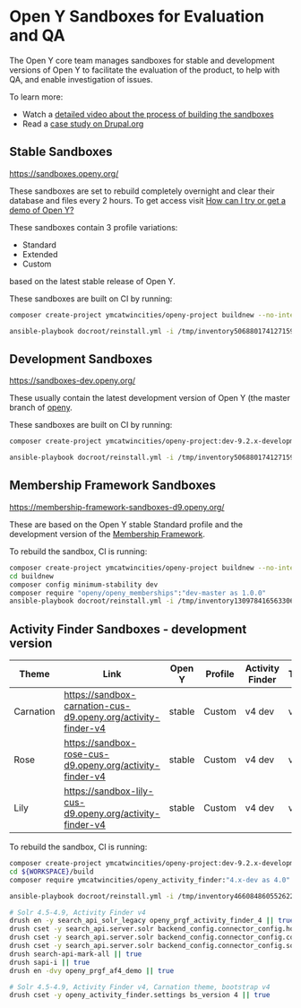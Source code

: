 # Open Y Sandboxes for Evaluation and QA

The Open Y core team manages sandboxes for stable and development versions of Open Y to facilitate the evaluation of the product, to help with QA, and enable investigation of issues.

To learn more:

- Watch a [detailed video about the process of building the sandboxes](https://www.youtube.com/watch?v=dS-8-t0WJgo)
- Read a [case study on Drupal.org](https://www.drupal.org/case-study/open-y-sandboxes)

## Stable Sandboxes

https://sandboxes.openy.org/

These sandboxes are set to rebuild completely overnight and clear their database and files every 2 hours. To get access visit [How can I try or get a demo of Open Y?](https://community.openymca.org/t/how-can-i-try-or-get-a-demo-of-open-y/318)

These sandboxes contain 3 profile variations:

- Standard
- Extended
- Custom

based on the latest stable release of Open Y.

These sandboxes are built on CI by running:

```sh
composer create-project ymcatwincities/openy-project buildnew --no-interaction --prefer-dist

ansible-playbook docroot/reinstall.yml -i /tmp/inventory5068801741271597001.ini -f 5 -e php_env_vars=APP_ENV=dev -e mysql_user=*** -e mysql_password=*** -e mysql_db=sandbox_carnation_custom -e drupal_folder=/var/www/sandbox_carnation_custom -e site_url=https://sandbox-carnation-cus.openy.org -e pp_environment=demo -e run_reinstall=true -e "openy_profile_install_settings='openy_configure_profile.preset=complete openy_theme_select.theme=openy_carnation'" -e use_solr=false -i localhost, --connection=local -vvvv
```

## Development Sandboxes

https://sandboxes-dev.openy.org/

These usually contain the latest development version of Open Y (the master branch of [openy](https://github.com/ymcatwincities/openy).

These sandboxes are built on CI by running:

```sh
composer create-project ymcatwincities/openy-project:dev-9.2.x-development buildnew --no-interaction --prefer-dist

ansible-playbook docroot/reinstall.yml -i /tmp/inventory5068801741271597001.ini -f 5 -e php_env_vars=APP_ENV=dev -e mysql_user=*** -e mysql_password=*** -e mysql_db=sandbox_carnation_custom -e drupal_folder=/var/www/sandbox_carnation_custom -e site_url=https://sandbox-carnation-cus.openy.org -e pp_environment=demo -e run_reinstall=true -e "openy_profile_install_settings='openy_configure_profile.preset=complete openy_theme_select.theme=openy_carnation'" -e use_solr=false -i localhost, --connection=local -vvvv
```

## Membership Framework Sandboxes

https://membership-framework-sandboxes-d9.openy.org/

These are based on the Open Y stable Standard profile and the development version of the [Membership Framework](https://github.com/ymcatwincities/openy_memberships).

To rebuild the sandbox, CI is running:

```sh
composer create-project ymcatwincities/openy-project buildnew --no-interaction --prefer-dist
cd buildnew
composer config minimum-stability dev
composer require "openy/openy_memberships":"dev-master as 1.0.0"
ansible-playbook docroot/reinstall.yml -i /tmp/inventory13097841656330601319.ini -f 5 -e php_env_vars=APP_ENV=dev -e mysql_user=*** -e mysql_password=*** -e mysql_db=d9_sandbox_carnation_std_membership_framework -e drupal_folder=/var/www/d9_sandbox_carnation_std_membership_framework -e site_url=https://sandbox-carnation-std-membership-framework-d9.openy.org -e pp_environment=membership_framework -e run_reinstall=true -e "openy_profile_install_settings='openy_configure_profile.preset=standard openy_theme_select.theme=openy_carnation openy_select_content.content=0'" -e use_solr=false -i localhost, --connection=local -vvvv
```

## Activity Finder Sandboxes - development version

| Theme | Link | Open Y | Profile | Activity Finder | Theme | Bootstrap |
| ---- | ---- | ---- | ---- | ---- | ---- | ---- |
| Carnation | https://sandbox-carnation-cus-d9.openy.org/activity-finder-v4 | stable | Custom | v4 dev | v4 |
| Rose | https://sandbox-rose-cus-d9.openy.org/activity-finder-v4 | stable |  Custom | v4 dev | v3 |
| Lily | https://sandbox-lily-cus-d9.openy.org/activity-finder-v4 | stable | Custom | v4 dev | v3 |

To rebuild the sandbox, CI is running:

```sh
composer create-project ymcatwincities/openy-project:dev-9.2.x-development-af4 build --no-interaction --prefer-dist
cd ${WORKSPACE}/build
composer require ymcatwincities/openy_activity_finder:"4.x-dev as 4.0"

ansible-playbook docroot/reinstall.yml -i /tmp/inventory4660848605526222353.ini -f 5 -e php_env_vars=APP_ENV=dev -e mysql_user=*** -e mysql_password=*** -e mysql_db=d9_sandbox_carnation_custom -e drupal_folder=/var/www/d9_sandbox_carnation_custom -e site_url=https://sandbox-carnation-cus-d9.openy.org -e pp_environment=demo -e run_reinstall=true -e "openy_profile_install_settings='openy_configure_profile.preset=complete openy_theme_select.theme=openy_carnation'" -i localhost, --connection=local -vvvv

# Solr 4.5-4.9, Activity Finder v4
drush en -y search_api_solr_legacy openy_prgf_activity_finder_4 || true
drush cset -y search_api.server.solr backend_config.connector_config.host 127.0.0.1 -y || true
drush cset -y search_api.server.solr backend_config.connector_config.core ${VHOST_FOLDER} -y
drush cset -y search_api.server.solr backend_config.connector_config.solr_version 4.5 -y
drush search-api-mark-all || true
drush sapi-i || true
drush en -dvy openy_prgf_af4_demo || true

# Solr 4.5-4.9, Activity Finder v4, Carnation theme, bootstrap v4
drush cset -y openy_activity_finder.settings bs_version 4 || true

```
